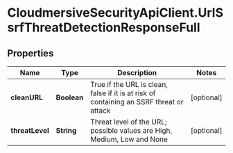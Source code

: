 # CloudmersiveSecurityApiClient.UrlSsrfThreatDetectionResponseFull

## Properties
Name | Type | Description | Notes
------------ | ------------- | ------------- | -------------
**cleanURL** | **Boolean** | True if the URL is clean, false if it is at risk of containing an SSRF threat or attack | [optional] 
**threatLevel** | **String** | Threat level of the URL; possible values are High, Medium, Low and None | [optional] 


